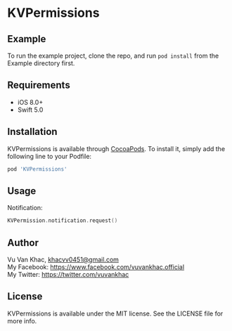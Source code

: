 # KVPermissions

## Example

To run the example project, clone the repo, and run `pod install` from the Example directory first.

## Requirements

* iOS 8.0+
* Swift 5.0

## Installation

KVPermissions is available through [CocoaPods](https://cocoapods.org). To install
it, simply add the following line to your Podfile:

```ruby
pod 'KVPermissions'
```

## Usage

Notification:
```swift
KVPermission.notification.request()
```

## Author

Vu Van Khac, khacvv0451@gmail.com<br/>
My Facebook: https://www.facebook.com/vuvankhac.official<br/>
My Twitter: https://twitter.com/vuvankhac<br/>

## License

KVPermissions is available under the MIT license. See the LICENSE file for more info.
